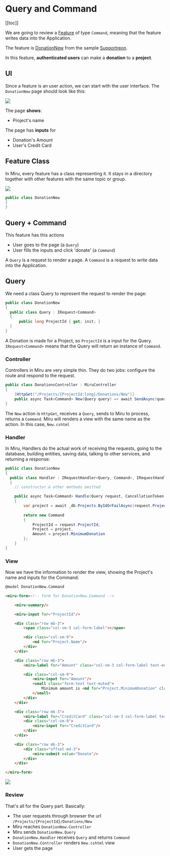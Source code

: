 <!-- 
Query + Command
  query for command to build form
  command sent by form
Make
  miru make:feature --new

screen
  query
  command
feature
  query 
  command
query
  url
  view
command
  url
  validation
  handler
auth required



-->

# Query and Command

[[toc]]

We are going to review a [Feature](/Features/Overview) of type `Command`, meaning that the feature writes data into the Application.

The feature is [DonationNew](https://github.com/MiruFx/Miru/blob/master/samples/Supportreon/src/Supportreon/Features/Donations/DonationNew.cs) from the sample [Supportreon](https://github.com/MiruFx/Miru/blob/master/samples/Supportreon).

In this feature, **authenticated users** can make a **donation** to a **project**.

## UI

Since a feature is an user action, we can start with the user interface. The `DonationNew` page should look like this:

![](/Example-Command-UI.png)

The page **shows**:

* Project's name

The page has **inputs** for

* Donation's Amount
* User's Credit Card

## Feature Class

In Miru, every feature has a class representing it. It stays in a directory together with other features with the same topic or group.

![](/Example-Command-Feature.png)

```csharp
public class DonationNew
{
}
```

## Query + Command

This feature has this actions

* User goes to the page (a `Query`)
* User fills the inputs and click 'donate' (a `Command`)

A `Query` is a request to render a page. A `Command` is a request to write data into the Application.

## Query

We need a class Query to represent the request to render the page:

```csharp
public class DonationNew
{
  public class Query : IRequest<Command>
  {
      public long ProjectId { get; init; }
  }
}
```

A Donation is made for a Project, so `ProjectId` is a input for the Query. `IRequest<Command>` means that the Query will return an instance of `Command`.

### Controller

Controllers in Miru are very simple thin. They do two jobs: configure the route and respond to the request.

```csharp
public class DonationsController : MiruController
{
    [HttpGet("/Projects/{ProjectId:long}/Donations/New")]
    public async Task<Command> New(Query query) => await SendAsync(query);
}
```

The `New` action is `HttpGet`, receives a `Query`, sends to Miru to process, returns a `Command`. Miru will renders a view with the same name as the action. In this case, `New.cshtml`

### Handler

In Miru, Handlers do the actual work of receiving the requests, going to the database, building entities, saving data, talking to other services, and returning a response:

```csharp
public class DonationNew
{
  public class Handler : IRequestHandler<Query, Command>, IRequestHandler<Command, Result>
  {
    // constructor & other methods omitted

    public async Task<Command> Handle(Query request, CancellationToken ct)
    {
        var project = await _db.Projects.ByIdOrFailAsync(request.ProjectId, ct);
        
        return new Command
        {
            ProjectId = request.ProjectId,
            Project = project,
            Amount = project.MinimumDonation
        };
    }
}
```

### View

Now we have the information to render the view, showing the Project's name and inputs for the Command:

```html
@model DonationNew.Command

<miru-form><!-- form for DonationNew.Command -->

    <miru-summary/>

    <miru-input for="ProjectId"/>

    <div class="row mb-3">
        <span class="col-sm-3 col-form-label"></span>

        <div class="col-sm-9">
            <md for="Project.Name"/>
        </div>
    </div>

    <div class="row mb-3">
        <miru-label for="Amount" class="col-sm-3 col-form-label text-end"/>

        <div class="col-sm-9">
            <miru-input for="Amount"/>
            <small class="form-text text-muted">
                Minimum amount is <md for="Project.MinimumDonation" class="font-weight-bold"/>
            </small>
        </div>
    </div>

    <div class="row mb-3">
        <miru-label for="CreditCard" class="col-sm-3 col-form-label text-end"/>
        <div class="col-sm-9">
            <miru-input for="CreditCard"/>
        </div>
    </div>

    <div class="row mb-3">
        <div class="offset-md-3">
            <miru-submit value="Donate"/>
        </div>
    </div>

</miru-form>
```

![](/Example-Command-Query.png)

### Review

That's all for the Query part. Basically:

* The user requests through browser the url `/Projects/{ProjectId}/Donations/New`
* Miru reaches `DonationNew.Controller`
* Miru sends `DonationNew.Query`
* `DonationNew.Handler` receives `Query` and returns `Command`
* `DonationNew.Controller` renders `New.cshtml` view
* User gets the page